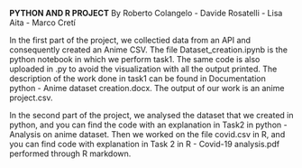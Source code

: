 **PYTHON AND R PROJECT**
By Roberto Colangelo - Davide Rosatelli - Lisa Aita - Marco Cretí

In the first part of the project, we collectied data from an API and consequently created an Anime CSV.
The file Dataset_creation.ipynb is the python notebook in which we perform task1.
The same code is also uploaded in .py to avoid the visualization with all the output printed.
The description of the work done in task1 can be found in Documentation python - Anime dataset creation.docx.
The output of our work is an anime project.csv.

In the second part of the project, we analysed the dataset that we created in python, and you can find the code with an explanation in Task2 in python - Analysis on anime dataset.
Then we worked on the file covid.csv in R, and you can find code with explanation in Task 2 in R - Covid-19 analysis.pdf performed through R markdown. 

